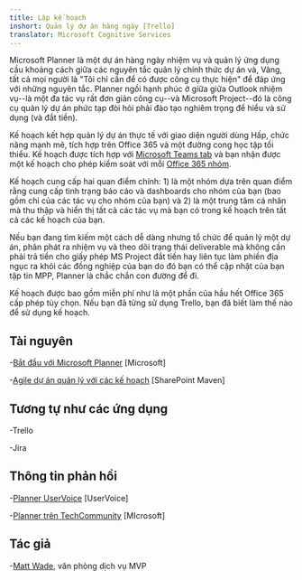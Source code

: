 ```yaml
---
title: Lập kế hoạch
inshort: Quản lý dự án hàng ngày [Trello]
translator: Microsoft Cognitive Services
---
```



Microsoft Planner là một dự án hàng ngày nhiệm vụ và quản lý ứng dụng cầu khoảng cách giữa các nguyên tắc quản lý chính thức dự án và, Vâng, tất cả mọi người là "Tôi chỉ cần để có được công cụ thực hiện" để đáp ứng với những nguyên tắc. Planner ngồi hạnh phúc ở giữa giữa Outlook nhiệm vụ--là một đa tác vụ rất đơn giản công cụ--và Microsoft Project--đó là công cụ quản lý dự án phức tạp đòi hỏi phải đào tạo nghiêm trọng để hiểu và sử dụng (và đắt tiền). 

Kế hoạch kết hợp quản lý dự án thực tế với giao diện người dùng Hấp, chức năng mạnh mẽ, tích hợp trên Office 365 và một đường cong học tập tối thiểu. Kế hoạch được tích hợp với [Microsoft Teams tab](https://blogs.technet.microsoft.com/skypehybridguy/2017/08/30/microsoft-teams-using-planner-to-stay-organized/) và bạn nhận được một kế hoạch cho phép kiểm soát với mỗi [Office 365 nhóm](http://icsh.pt/O365groups).

Kế hoạch cung cấp hai quan điểm chính: 1) là một nhóm dựa trên quan điểm rằng cung cấp tình trạng báo cáo và dashboards cho nhóm của bạn (bao gồm chỉ của các tác vụ cho nhóm của bạn) và 2) là một trung tâm cá nhân mà thu thập và hiển thị tất cả các tác vụ mà bạn có trong kế hoạch trên tất cả các kế hoạch của bạn.

Nếu bạn đang tìm kiếm một cách dễ dàng nhưng tổ chức để quản lý một dự án, phân phát ra nhiệm vụ và theo dõi trạng thái deliverable mà không cần phải trả tiền cho giấy phép MS Project đắt tiền hay liên tục làm phiền địa ngục ra khỏi các đồng nghiệp của bạn do đó bạn có thể cập nhật của bạn tập tin MPP, Planner là chắc chắn con đường để đi.

Kế hoạch được bao gồm miễn phí như là một phần của hầu hết Office 365 cấp phép tùy chọn. Nếu bạn đã từng sử dụng Trello, bạn đã biết làm thế nào để sử dụng kế hoạch.

Tài nguyên
---------

-[Bắt đầu với Microsoft Planner](https://support.office.com/en-us/article/Microsoft-Planner-help-4a9a13c6-3adf-4a60-a6fc-15c0b15e16fc?ui=en-US&rs=en-US&ad=US)
    \[Microsoft\]

-[Agile dự án quản lý với các kế hoạch](https://sharepointmaven.com/how-to-use-microsoft-planner-for-agile-and-scrum-projects/)
    \[SharePoint Maven\]

Tương tự như các ứng dụng
--------------------

-Trello

-Jira

Thông tin phản hồi
---------

-[Planner UserVoice](https://planner.uservoice.com/forums/330525-microsoft-planner-feedback-forum)
    \[UserVoice\]

-[Planner trên TechCommunity](https://techcommunity.microsoft.com/t5/Planner/ct-p/Planner)
    \[MIcrosoft\]

Tác giả
---------

-[Matt Wade](https://www.linkedin.com/in/thatmattwade/), văn phòng dịch vụ MVP


